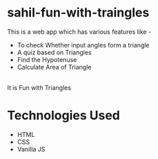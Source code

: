 # sahil-fun-with-traingles
 This is a web app which has various features like -
 * To check Whether input angles form a triangle 
 * A quiz based on Triangles
 * Find the Hypotenuse
 * Calculate Area of Triangle
 <br>
 It is Fun with Triangles
 
 # Technologies Used
 * HTML
 * CSS
 * Vanilla JS
